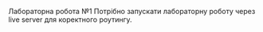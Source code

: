 Лабораторна робота №1
Потрібно запускати лабораторну роботу через live server для коректного роутингу.
